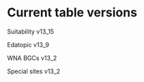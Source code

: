 # Current table versions 
Suitability v13_15 

Edatopic v13_9 

WNA BGCs v13_2 

Special sites v13_2
